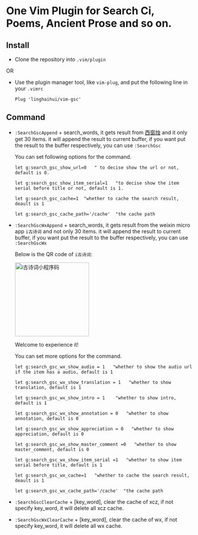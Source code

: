 # One Vim Plugin for Search Ci, Poems, Ancient Prose and so on.

## Install

*   Clone the repository into `.vim/plugin`

OR

*   Use the plugin manager tool, like `vim-plug`, and put the following line in your `.vimrc`

    ```
    Plug 'linghaihui/vim-gsc'
    ```

## Command

*   `:SearchGscAppend` + search_words, it gets result from [西窗烛](http://lib.xcz.im) and it only get 30 items. it will append the result to current buffer, if you want put the result to the buffer respectively, you can use `:SearchGsc`

    You can set following options for the command.

    ```
    let g:search_gsc_show_url=0   " to decise show the url or not, default is 0.

    let g:search_gsc_show_item_serial=1   "to decise show the item serial before title or not, default is 1.

    let g:search_gsc_cache=1  "whether to cache the search result, deault is 1  

    let g:search_gsc_cache_path='/cache'  "the cache path

    ```

*   `:SearchGscWxAppend` + search_words, it gets result from the weixin micro app `i古诗词` and not only 30 items. it will append the result to current buffer, if you want put the result to the buffer respectively, you can use `:SearchGscWx`

    Below is the QR code of `i古诗词`:

    <img alt="i古诗词小程序码" src="https://i.loli.net/2018/11/11/5be80d00518d4.jpg" width="200">

    Welcome to experience it!

    You can set more options for the command.

    ```
    let g:search_gsc_wx_show_audio = 1   "whether to show the audio url if the item has a audio, default is 1 

    let g:search_gsc_wx_show_translation = 1   "whether to show translation, default is 1

    let g:search_gsc_wx_show_intro = 1    "whether to show intro, default is 1

    let g:search_gsc_wx_show_annotation = 0   "whether to show annotation, default is 0

    let g:search_gsc_wx_show_appreciation = 0   "whether to show appreciation, default is 0

    let g:search_gsc_wx_show_master_comment =0   "whether to show master_comment, default is 0

    let g:search_gsc_wx_show_item_serial =1   "whether to show item serial before title, default is 1

    let g:search_gsc_wx_cache=1   "whether to cache the search result, deault is 1

    let g:search_gsc_wx_cache_path='/cache'  "the cache path

    ```

*   `:SearchGscClearCache` + [key_word],  clear the cache of xcz, if not specify key_word, it will delete all xcz cache.

*   `:SearchGscWxClearCache` + [key_word],  clear the cache of wx, if not specify key_word, it will delete all wx cache.
